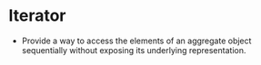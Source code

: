 # Iterator

- Provide a way to access the elements of an aggregate object sequentially without exposing its underlying representation.

